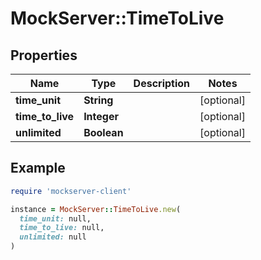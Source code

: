 # MockServer::TimeToLive

## Properties

| Name | Type | Description | Notes |
| ---- | ---- | ----------- | ----- |
| **time_unit** | **String** |  | [optional] |
| **time_to_live** | **Integer** |  | [optional] |
| **unlimited** | **Boolean** |  | [optional] |

## Example

```ruby
require 'mockserver-client'

instance = MockServer::TimeToLive.new(
  time_unit: null,
  time_to_live: null,
  unlimited: null
)
```

